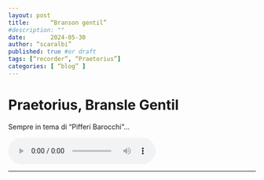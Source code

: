 ```yaml
---
layout: post
title:      “Branson gentil”
#description: ""
date:       2024-05-30
author: “scaralbi”
published: true #or draft
tags: [“recorder”, “Praetorius”]
categories: [ “blog” ]
---
```


# Praetorius, Bransle Gentil
Sempre in tema di “Pifferi Barocchi”...



 <audio controls>
  <source src="/assets/recs/PretoriusBransleGentil.mp3" type="audio/mpeg">
Your browser does not support the audio element.
</audio>

---   

